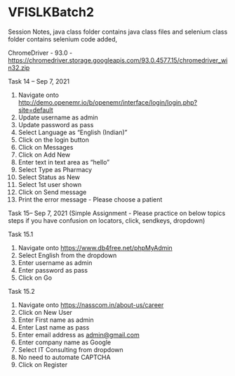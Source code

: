# VFISLKBatch2

Session Notes, java class folder contains java class files and selenium class folder contains selenium code added,

ChromeDriver - 93.0 - https://chromedriver.storage.googleapis.com/93.0.4577.15/chromedriver_win32.zip


Task 14 – Sep 7, 2021
1.	Navigate onto http://demo.openemr.io/b/openemr/interface/login/login.php?site=default
2.	Update username as admin
3.	Update password as pass
4.	Select Language as “English (Indian)”
5.	Click on the login button
6.	Click on Messages
7.	Click on Add New
8.	Enter text in text area as “hello”
9.	Select Type as Pharmacy
10.	Select Status as New
11.	Select 1st user shown
12.	Click on Send message
13.	Print the error message - Please choose a patient


Task 15– Sep 7, 2021 (Simple Assignment - Please practice on below topics steps if you have confusion on locators, click, sendkeys, dropdown) 

Task 15.1 
1.	Navigate onto https://www.db4free.net/phpMyAdmin
2.	Select English from the dropdown
3.	Enter username as admin
4.	Enter password as pass
5.	Click on Go

Task 15.2
1.	Navigate onto https://nasscom.in/about-us/career
2.	Click on New User 
3.	Enter First name as admin
4.	Enter Last name as pass
5.	Enter email address as admin@gmail.com
6.	Enter company name as Google
7.	Select IT Consulting from dropdown 
8.	No need to automate CAPTCHA
9.	Click on Register 









